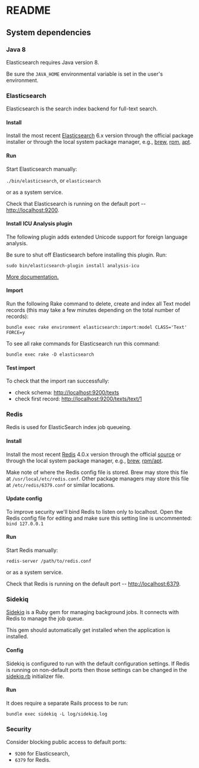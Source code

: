 # README

## System dependencies

### Java 8

Elasticsearch requires Java version 8.

Be sure the `JAVA_HOME` environmental variable is set in the user's environment.

### Elasticsearch

Elasticsearch is the search index backend for full-text search.

#### Install

Install the most recent [Elasticsearch](https://www.elastic.co/) 6.x version through the official package installer or through the local system package manager, 
e.g., [brew](http://brewformulas.org/Elasticsearch), 
[rpm](https://www.elastic.co/guide/en/elasticsearch/reference/6.2/rpm.html), 
[apt](https://www.elastic.co/guide/en/elasticsearch/reference/6.2/deb.html).

#### Run

Start Elasticsearch manually:

`./bin/elasticsearch`, or `elasticsearch`

or as a system service.

Check that Elasticsearch is running on the default port -- [http://localhost:9200](http://localhost:9200).

#### Install ICU Analysis plugin

The following plugin adds extended Unicode support for foreign language analysis.

Be sure to shut off Elasticsearch before installing this plugin. Run:

```sudo bin/elasticsearch-plugin install analysis-icu```

[More documentation.](https://www.elastic.co/guide/en/elasticsearch/plugins/current/analysis-icu.html)


#### Import

Run the following Rake command to delete, create and index all Text model records (this may take a few minutes depending on the total number of records):

```bundle exec rake environment elasticsearch:import:model CLASS='Text' FORCE=y```

To see all rake commands for Elasticsearch run this command:

```bundle exec rake -D elasticsearch```

#### Test import

To check that the import ran successfully:
* check schema: [http://localhost:9200/texts](http://localhost:9200/texts)
* check first record: [http://localhost:9200/texts/text/1](http://localhost:9200/texts/text/1)

### Redis

Redis is used for ElasticSearch index job queueing. 

#### Install

Install the most recent [Redis](https://www.redis.io/) 4.0.x version through the official [source](https://redis.io/topics/quickstart) or through the local system package manager, e.g., [brew](http://brewformulas.org/Redis), [rpm/apt](https://www.digitalocean.com/community/tutorials/how-to-install-and-use-redis).

Make note of where the Redis config file is stored. Brew may store this file at `/usr/local/etc/redis.conf`. 
Other package managers may store this file at `/etc/redis/6379.conf` or similar locations.

#### Update config

To improve security we'll bind Redis to listen only to localhost. Open the Redis config file for editing and make sure this setting line is uncommented:
`bind 127.0.0.1`

#### Run

Start Redis manually:

`redis-server /path/to/redis.conf`

or as a system service.

Check that Redis is running on the default port -- [http://localhost:6379](http://localhost:6379).

### Sidekiq

[Sidekiq](https://github.com/mperham/sidekiq) is a Ruby gem for managing background jobs. It connects with Redis to manage the job queue.

This gem should automatically get installed when the application is installed. 

#### Config

Sidekiq is configured to run with the default configuration settings. 
If Redis is running on non-default ports then those settings can be changed in the [sidekiq.rb](../sidekiq/config/initializers/sidekiq.rb) initializer file. 

#### Run

It does require a separate Rails process to be run:

`bundle exec sidekiq -L log/sidekiq.log`

### Security

Consider blocking public access to default ports:
* `9200` for Elasticsearch,
* `6379` for Redis.
